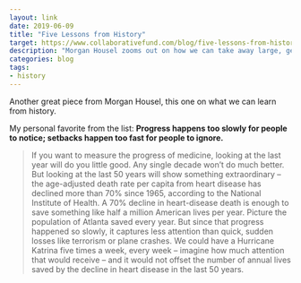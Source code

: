 ```yaml
---
layout: link
date: 2019-06-09
title: "Five Lessons from History"
target: https://www.collaborativefund.com/blog/five-lessons-from-history/
description: "Morgan Housel zooms out on how we can take away large, generalizable lessons from history."
categories: blog
tags:
- history
---
```


Another great piece from Morgan Housel, this one on what we can learn from history.

My personal favorite from the list: **Progress happens too slowly for people to notice; setbacks happen too fast for people to ignore.**

> If you want to measure the progress of medicine, looking at the last year will do you little good. Any single decade won’t do much better. But looking at the last 50 years will show something extraordinary – the age-adjusted death rate per capita from heart disease has declined more than 70% since 1965, according to the National Institute of Health. A 70% decline in heart-disease death is enough to save something like half a million American lives per year. Picture the population of Atlanta saved every year. But since that progress happened so slowly, it captures less attention than quick, sudden losses like terrorism or plane crashes. We could have a Hurricane Katrina five times a week, every week – imagine how much attention that would receive – and it would not offset the number of annual lives saved by the decline in heart disease in the last 50 years.
